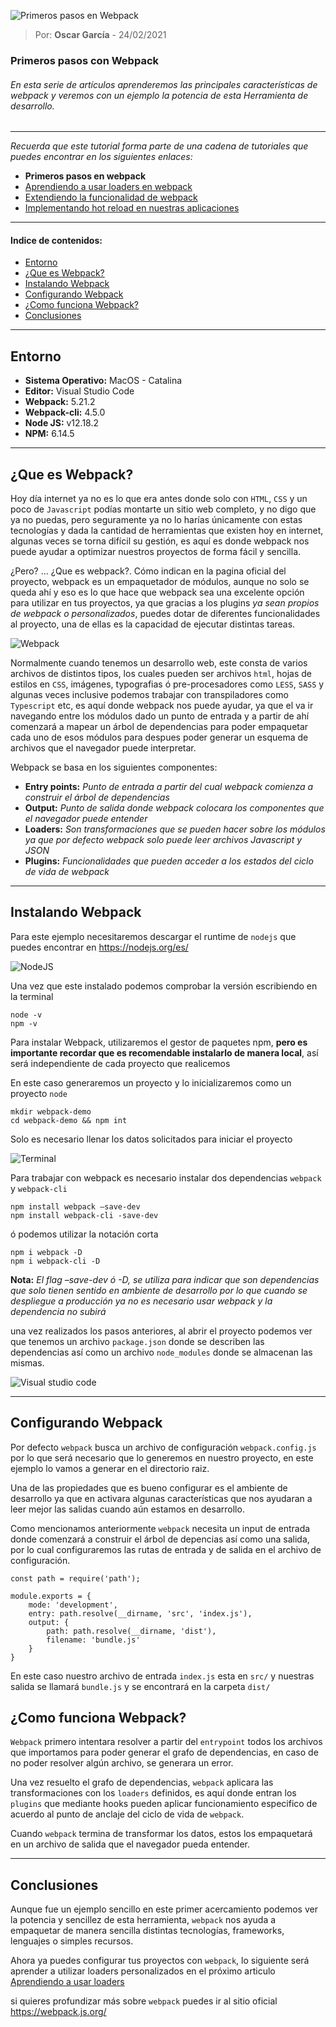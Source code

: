 
![Primeros pasos en Webpack](https://ninjaaprendiendo.s3.us-east-2.amazonaws.com/articulos/primeros_pasos_webpack.png)

> Por: **Oscar García** - 24/02/2021

### Primeros pasos con Webpack

###### En esta serie de artículos aprenderemos las principales características de webpack y veremos con un ejemplo la potencia de esta Herramienta de desarrollo.

----

*Recuerda que este tutorial forma parte de una cadena de tutoriales que puedes encontrar en los siguientes enlaces:*

- **Primeros pasos en webpack**
- [Aprendiendo a usar loaders en webpack](https://github.com/oscar-grc/blog/blob/articles/webpack/aprendiendo_a_usar_loaders.md)
- [Extendiendo la funcionalidad de webpack](https://github.com/oscar-grc/blog/blob/articles/webpack/extendiendo_la_funcionalidad_de_webpack.md)
- [Implementando hot reload en nuestras aplicaciones](https://github.com/oscar-grc/blog/blob/articles/webpack/implementando_hot_reload_en_nuestras_aplicaciones_con_webpack.md) 		

---

#### Indice de contenidos:

- [Entorno](#Entorno)
- [¿Que es Webpack?](#Que-es-Webpack)
- [Instalando Webpack](#instalando-webpack)
- [Configurando Webpack](#configurando-webpack)
- [¿Como funciona Webpack?](#como-funciona-webpack)
- [Conclusiones](#Conclusiones)

---

## Entorno 

- **Sistema Operativo:** MacOS - Catalina 
- **Editor:** Visual Studio Code
- **Webpack:** 5.21.2
- **Webpack-cli:** 4.5.0
- **Node JS:** v12.18.2
- **NPM:** 6.14.5

---

## ¿Que es Webpack?

Hoy día internet ya no es lo que era antes donde solo con `HTML`, `CSS` y un poco de `Javascript` podías montarte un sitio web completo, y no digo que ya no puedas, pero seguramente ya no lo harías únicamente con estas tecnologías y dada la cantidad de herramientas que existen hoy en internet, algunas veces se torna difícil su  gestión, es aquí es donde webpack nos puede ayudar a optimizar nuestros proyectos de forma fácil y sencilla.

¿Pero? ... ¿Que es webpack?.  Cómo  indican en la pagina oficial del proyecto, webpack es un  empaquetador de módulos,  aunque no solo se queda ahí y eso es lo que hace que webpack sea una excelente opción para utilizar en tus proyectos, ya que gracias a los plugins *ya sean propios de webpack o personalizados*, puedes dotar de diferentes funcionalidades al proyecto, una de ellas es la capacidad de  ejecutar distintas tareas.   

![Webpack](https://ninjaaprendiendo.s3.us-east-2.amazonaws.com/articulos/primeros-pasos-con-webpack-imagen-webpack.png)

Normalmente cuando tenemos un desarrollo web, este consta de varios archivos de distintos tipos, los cuales pueden ser archivos `html`, hojas de estilos en `CSS`, imágenes, typografias ó pre-procesadores como `LESS`, `SASS` y algunas veces inclusive podemos trabajar con transpiladores como `Typescript` etc, 
es aquí donde webpack nos puede ayudar, ya que el va ir navegando entre los módulos dado un punto de entrada y a partir de ahí comenzará a mapear un árbol de dependencias para poder empaquetar cada uno de esos módulos para despues poder generar un esquema de archivos que el navegador puede interpretar.

Webpack se basa en los siguientes componentes:  
- **Entry points:** *Punto de entrada a partir del cual webpack comienza a construir el árbol de dependencias*
- **Output:** *Punto de salida donde webpack colocara los componentes que el navegador puede entender*
- **Loaders:** *Son transformaciones que se pueden  hacer sobre los módulos ya que por defecto webpack solo puede leer archivos Javascript y JSON*
- **Plugins:** *Funcionalidades que pueden acceder a los estados del ciclo de vida de webpack*

---

## Instalando Webpack

Para este ejemplo necesitaremos descargar el runtime de `nodejs` que puedes encontrar en https://nodejs.org/es/ 

![NodeJS](https://ninjaaprendiendo.s3.us-east-2.amazonaws.com/articulos/primeros-pasos-con-webpack-node.png)

Una vez que este instalado podemos comprobar la versión escribiendo en la terminal 

```
node -v
npm -v 
```

Para instalar Webpack, utilizaremos el gestor de paquetes npm, **pero es importante recordar que es recomendable instalarlo de manera local**, así será independiente de cada proyecto que realicemos 

En este caso generaremos un proyecto y lo inicializaremos como un proyecto `node`

```
mkdir webpack-demo
cd webpack-demo && npm int 
```

Solo es necesario llenar los datos solicitados para iniciar el proyecto

![Terminal](https://ninjaaprendiendo.s3.us-east-2.amazonaws.com/articulos/primeros-pasos-con-webpack-iniciando-proyecto.png)

Para trabajar con webpack es necesario instalar dos dependencias `webpack` y `webpack-cli`

```
npm install webpack –save-dev  
npm install webpack-cli -save-dev
```
ó podemos utilizar la notación corta

```
npm i webpack -D
npm i webpack-cli -D
```

**Nota:** *El flag –save-dev ó -D, se utiliza para indicar que son dependencias que solo tienen sentido en ambiente de desarrollo por lo que cuando se despliegue a producción ya no es necesario usar webpack y la dependencia no subirá*

una vez realizados los pasos anteriores, al abrir el proyecto podemos ver que tenemos un archivo `package.json` donde se describen las dependencias así como un archivo `node_modules` donde se almacenan las mismas.



![Visual studio code](https://ninjaaprendiendo.s3.us-east-2.amazonaws.com/articulos/primeros-pasos-con-webpack-visual.png)

---

## Configurando Webpack

Por defecto `webpack` busca un archivo de configuración `webpack.config.js` por lo que será necesario que lo generemos en nuestro proyecto, en este ejemplo lo vamos a generar en el directorio raiz. 

Una de las propiedades que es bueno configurar es el ambiente de desarrollo ya que en activara algunas características que nos ayudaran a leer mejor las salidas cuando aún estamos en desarrollo.

Como mencionamos anteriormente `webpack` necesita un input de entrada donde comenzará a construir el árbol de depencias así como una salida, por lo cual configuraremos las rutas de entrada y de salida en el archivo de configuración.

````
const path = require('path');

module.exports = {
    mode: 'development',
    entry: path.resolve(__dirname, 'src', 'index.js'),
    output: {
        path: path.resolve(__dirname, 'dist'),
        filename: 'bundle.js'
    }
}
````

En este caso nuestro archivo de entrada `index.js` esta en `src/` y nuestras salida se llamará `bundle.js` y se encontrará en la carpeta `dist/`

## ¿Como funciona Webpack?

`Webpack` primero intentara resolver a partir del `entrypoint` todos los archivos que importamos para poder generar el grafo de dependencias, en caso de no poder resolver algún archivo, se generara un error.

Una vez resuelto el grafo de dependencias, `webpack` aplicara las transformaciones con los `loaders` definidos, es aquí donde entran los `plugins` que mediante hooks pueden aplicar funcionamiento especifico de acuerdo al punto de anclaje del ciclo de vida de `webpack`.

Cuando `webpack` termina de transformar los datos, estos los empaquetará en un archivo de salida que el navegador pueda entender. 


---
## Conclusiones

Aunque fue un ejemplo sencillo en este primer acercamiento podemos ver la potencia y sencillez de esta herramienta, `webpack` nos ayuda a empaquetar de manera sencilla distintas tecnologías, frameworks, lenguajes o simples recursos. 

Ahora ya puedes configurar tus proyectos con `webpack`, lo siguiente será aprender a utilizar loaders personalizados en el próximo articulo [Aprendiendo a usar loaders](https://github.com/oscar-grc/blog/blob/articles/webpack/aprendiendo_a_usar_loaders.md)

si quieres profundizar más sobre `webpack` puedes ir al sitio oficial https://webpack.js.org/
